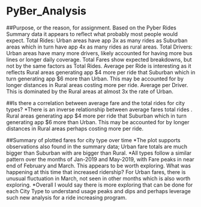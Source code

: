 # PyBer_Analysis


##Purpose, or the reason, for assignment.
Based on the Pyber Rides Summary data it appears to reflect what probably most people would expect. Total Rides: Urban areas have app 3x as many rides as Suburban areas which in turn have app 4x as many rides as rural areas. Total Drivers: Urban areas have many more drivers, likely accounted for having more bus lines or longer daily coverage. Total Fares show expected breakdowns, but not by the same factors as Total Rides. Average per Ride is interesting as it reflects Rural areas generating app $4 more per ride that Suburban which in turn generating app $6 more than Urban. This may be accounted for by longer distances in Rural areas costing more per ride. Average per Driver. This is dominated by the Rural areas at almost 3x the rate of Urban.

##Is there a correlation between average fare and the total rides for city types? 
*There is an inverse relationship between average fares total rides . Rural areas generating app $4 more per ride that Suburban which in turn generating app $6 more than Urban. This may be accounted for by longer distances in Rural areas perhaps costing more per ride.

##Summary of plotted fares for city type over time 
*The plot supports observations also found in the summary data; Urban fare totals are much bigger than Suburban with are bigger than Rural. 
*All types follow a similar pattern over the months of Jan-2019 and May-2019, with Fare peaks in near end of February and March. This appears to be worth exploring. What was happening at this time that increased ridership? For Urban fares, there is unusual fluctuation in March, not seen in other months which is also worth exploring. 
*Overall I would say there is more exploring that can be done for each City Type to understand usage peaks and dips and perhaps leverage such new analysis for a ride increasing program.
